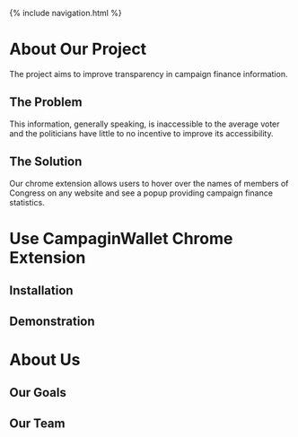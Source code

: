 {% include navigation.html %}
# About Our Project
The project aims to improve transparency in campaign finance information. 

## The Problem
This information, generally speaking, is inaccessible to the average voter and the politicians have little to no incentive to improve its accessibility. 

## The Solution
Our chrome extension allows users to hover over the names of members of Congress on any website and see a popup providing campaign finance statistics.

# Use CampaginWallet Chrome Extension

## Installation

## Demonstration

# About Us

## Our Goals

## Our Team